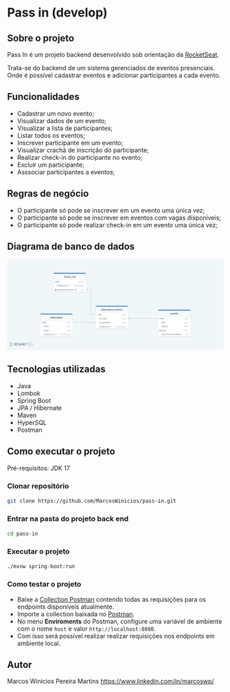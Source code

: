 # Pass in (develop)

## Sobre o projeto
Pass In é um projeto backend desenvolvido sob orientação da [RocketSeat](https://www.rocketseat.com.br/).

Trata-se do backend de um sistema gerenciados de eventos presenciais. Onde é possível cadastrar eventos e adicionar participantes a cada evento.

## Funcionalidades
- Cadastrar um novo evento;
- Visualizar dados de um evento;
- Visualizar a lista de participantes;
- Listar todos os eventos;
- Inscrever participante em um evento;
- Visualizar crachá de inscrição do participante;
- Realizar check-in do participante no evento;
- Excluir um participante;
- Asssociar participantes a eventos;

## Regras de negócio
- O participante só pode se inscrever em um evento uma única vez;
- O participante só pode se inscrever em eventos com vagas disponíveis;
- O participante só pode realizar check-in em um evento uma única vez;

## Diagrama de banco de dados
![Image](https://github.com/MarcosWinicios/pass-in/blob/develop/docs/database-diagram.png?raw=true)

## Tecnologias utilizadas
- Java
- Lombok
- Spring Boot
- JPA / Hibernate
- Maven
- HyperSQL
- Postman

## Como executar o projeto
Pré-requisitos: JDK 17


### Clonar repositório
```bash
git clone https://github.com/MarcosWinicios/pass-in.git
```
### Entrar na pasta do projeto back end
```bash
cd pass-in
```

### Executar o projeto
```bash
./mvnw spring-boot:run
```

### Como testar o projeto
- Baixe a [Collection Postman](https://github.com/MarcosWinicios/pass-in/blob/82b710dac532b25619e501aeb813901e86613d11/docs/pass-in.postman_collection.json) contendo todas as requisições para os endpoints disponíveis atualmente.
- Importe a collection baixada no [Postman](https://www.postman.com/).
- No menu **Enviroments** do Postman, configure uma variável de ambiente com o nome ```host``` e valor ```http://localhost:8080```.
- Com isso será possível realizar realizar requisições nos endpoints em ambiente local.

 
## Autor
Marcos Winicios Pereira Martins
https://www.linkedin.com/in/marcoswp/
